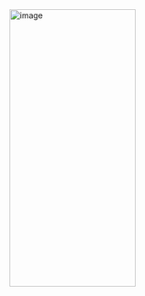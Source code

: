 <img width="221" height="487" alt="image" src="https://github.com/user-attachments/assets/da83dc0b-34ee-4da3-8375-5ad1489f9d00" />
